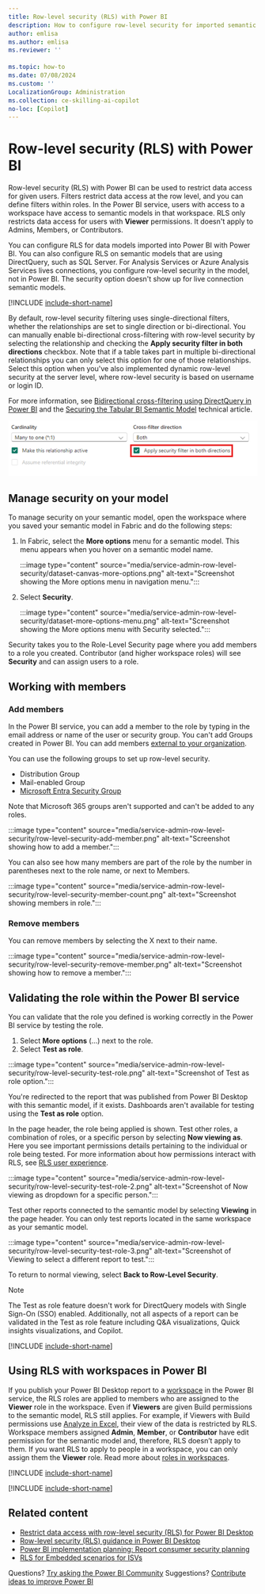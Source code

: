 ```yaml
---
title: Row-level security (RLS) with Power BI
description: How to configure row-level security for imported semantic models, and DirectQuery, within the Power BI service.
author: emlisa
ms.author: emlisa
ms.reviewer: ''

ms.topic: how-to
ms.date: 07/08/2024
ms.custom: ''
LocalizationGroup: Administration
ms.collection: ce-skilling-ai-copilot
no-loc: [Copilot]
---
```


# Row-level security (RLS) with Power BI

Row-level security (RLS) with Power BI can be used to restrict data access for given users. Filters restrict data access at the row level, and you can define filters within roles. In the Power BI service, users with access to a workspace have access to semantic models in that workspace. RLS only restricts data access for users with **Viewer** permissions. It doesn't apply to Admins, Members, or Contributors.

You can configure RLS for data models imported into Power BI with Power BI. You can also configure RLS on semantic models that are using DirectQuery, such as SQL Server. For Analysis Services or Azure Analysis Services lives connections, you configure row-level security in the model, not in Power BI. The security option doesn't show up for live connection semantic models.

[!INCLUDE [include-short-name](~/../powerbi-repo/powerbi-docs/includes/rls-desktop-define-roles.md)]

By default, row-level security filtering uses single-directional filters, whether the relationships are set to single direction or bi-directional. You can manually enable bi-directional cross-filtering with row-level security by selecting the relationship and checking the **Apply security filter in both directions** checkbox. Note that if a table takes part in multiple bi-directional relationships you can only select this option for one of those relationships. Select this option when you've also implemented dynamic row-level security at the server level, where row-level security is based on username or login ID.

For more information, see [Bidirectional cross-filtering using DirectQuery in Power BI](/power-bi/transform-model/desktop-bidirectional-filtering) and the [Securing the Tabular BI Semantic Model](https://download.microsoft.com/download/D/2/0/D20E1C5F-72EA-4505-9F26-FEF9550EFD44/Securing%20the%20Tabular%20BI%20Semantic%20Model.docx) technical article.

![Screenshot of the model relationship setting to apply security filter in both directions.](../includes/media/powerbi-security-apply-filter-in-both-directions.png)

## Manage security on your model

To manage security on your semantic model, open the workspace where you saved your semantic model in Fabric and do the following steps:

1. In Fabric, select the **More options** menu for a semantic model. This menu appears when you hover on a semantic model name.

    :::image type="content" source="media/service-admin-row-level-security/dataset-canvas-more-options.png" alt-text="Screenshot showing the More options menu in navigation menu.":::

1. Select **Security**.

    :::image type="content" source="media/service-admin-row-level-security/dataset-more-options-menu.png" alt-text="Screenshot showing the More options menu with Security selected.":::

Security takes you to the Role-Level Security page where you add members to a role you created. Contributor (and higher workspace roles) will see **Security** and can assign users to a role.

## Working with members

### Add members

In the Power BI service, you can add a member to the role by typing in the email address or name of the user or security group. You can't add Groups created in Power BI. You can add members [external to your organization](/power-bi/guidance/whitepaper-azure-b2b-power-bi#data-security-for-external-partners).

You can use the following groups to set up row-level security.

- Distribution Group
- Mail-enabled Group
- [Microsoft Entra Security Group](/azure/active-directory/fundamentals/groups-view-azure-portal)

Note that Microsoft 365 groups aren't supported and can't be added to any roles.

 :::image type="content" source="media/service-admin-row-level-security/row-level-security-add-member.png" alt-text="Screenshot showing how to add a member.":::

You can also see how many members are part of the role by the number in parentheses next to the role name, or next to Members.

 :::image type="content" source="media/service-admin-row-level-security/row-level-security-member-count.png" alt-text="Screenshot showing members in role.":::

### Remove members

You can remove members by selecting the X next to their name.

 :::image type="content" source="media/service-admin-row-level-security/row-level-security-remove-member.png" alt-text="Screenshot showing how to remove a member.":::

## Validating the role within the Power BI service

You can validate that the role you defined is working correctly in the Power BI service by testing the role.

1. Select **More options** (...) next to the role.
2. Select **Test as role**.

 :::image type="content" source="media/service-admin-row-level-security/row-level-security-test-role.png" alt-text="Screenshot of Test as role option.":::

You're redirected to the report that was published from Power BI Desktop with this semantic model, if it exists. Dashboards aren't available for testing using the  **Test as role** option.

In the page header, the role being applied is shown. Test other roles, a combination of roles, or a specific person by selecting **Now viewing as**. Here you see important permissions details pertaining to the individual or role being tested. For more information about how permissions interact with RLS, see [RLS user experience](/power-bi/guidance/powerbi-implementation-planning-security-report-consumer-planning#rls-user-experience).

 :::image type="content" source="media/service-admin-row-level-security/row-level-security-test-role-2.png" alt-text="Screenshot of Now viewing as dropdown for a specific person.":::

Test other reports connected to the semantic model by selecting **Viewing** in the page header. You can only test reports located in the same workspace as your semantic model.

:::image type="content" source="media/service-admin-row-level-security/row-level-security-test-role-3.png" alt-text="Screenshot of Viewing to select a different report to test.":::

To return to normal viewing, select **Back to Row-Level Security**.

> [!NOTE]
> The Test as role feature doesn't work for DirectQuery models with Single Sign-On (SSO) enabled. Additionally, not all aspects of a report can be validated in the Test as role feature including Q&A visualizations, Quick insights visualizations, and Copilot.

[!INCLUDE [include-short-name](~/../powerbi-repo/powerbi-docs/includes/rls-usernames.md)]

## Using RLS with workspaces in Power BI

If you publish your Power BI Desktop report to a [workspace](/power-bi/collaborate-share/service-new-workspaces) in the Power BI service, the RLS roles are applied to members who are assigned to the **Viewer** role in the workspace. Even if  **Viewers** are given Build permissions to the semantic model, RLS still applies. For example, if Viewers with Build permissions use [Analyze in Excel](/power-bi/collaborate-share/service-analyze-in-excel), their view of the data is restricted by RLS. Workspace members assigned **Admin**, **Member**, or **Contributor** have edit permission for the semantic model and, therefore, RLS doesn’t apply to them. If you want RLS to apply to people in a workspace, you can only assign them the **Viewer** role. Read more about [roles in workspaces](/power-bi/collaborate-share/service-roles-new-workspaces).

[!INCLUDE [include-short-name](~/../powerbi-repo/powerbi-docs/includes/rls-limitations.md)]

[!INCLUDE [include-short-name](~/../powerbi-repo//powerbi-docs/includes/rls-faq.md)]

## Related content

- [Restrict data access with row-level security (RLS) for Power BI Desktop](../security/service-admin-row-level-security.md)
- [Row-level security (RLS) guidance in Power BI Desktop](/power-bi/guidance/rls-guidance)
- [Power BI implementation planning: Report consumer security planning](/power-bi/guidance/powerbi-implementation-planning-security-report-consumer-planning#enforce-data-security-based-on-consumer-identity)
- [RLS for Embedded scenarios for ISVs](/power-bi/developer/embedded/embedded-row-level-security)

Questions? [Try asking the Power BI Community](https://community.powerbi.com/)
Suggestions? [Contribute ideas to improve Power BI](https://ideas.powerbi.com/)
